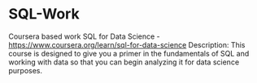 # SQL-Work
Coursera based work
SQL for Data Science - https://www.coursera.org/learn/sql-for-data-science
Description: This course is designed to give you a primer in the fundamentals of SQL and working with data so that you can begin analyzing it for data science purposes. 
